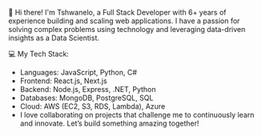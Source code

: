 👋 Hi there! I'm Tshwanelo, a Full Stack Developer with 6+ years of experience building and scaling web applications. I have a passion for solving complex problems using technology and leveraging data-driven insights as a Data Scientist.  

💻 My Tech Stack:  
- Languages: JavaScript, Python, C#    
- Frontend: React.js, Next.js  
- Backend: Node.js, Express, .NET, Python
- Databases: MongoDB, PostgreSQL, SQL  
- Cloud: AWS (EC2, S3, RDS, Lambda), Azure
- I love collaborating on projects that challenge me to continuously learn and innovate. Let’s build something amazing together!
